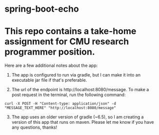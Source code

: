 # spring-boot-echo
<h1>This repo contains a take-home assignment for CMU research programmer position.</h1>
Here are a few additional notes about the app: 

1) The app is configured to run via gradle, but I can make it into
an executable jar file if that's preferable. 

2) The url of the endpoint is http://localhost:8080/message. 
To make a post request in the terminal, run the following command: 

`curl -X POST -H "Content-type: application/json" -d "MESSAGE_TEXT_HERE" "http://localhost:8080/message"`

3) The app uses an older version of gradle (~6.5), so I am creating a version of this app that runs on maven. 
Please let me know if you have any questions, thanks! 

